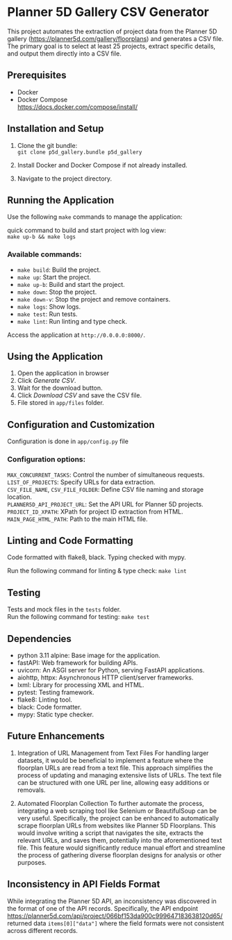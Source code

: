 # Planner 5D Gallery CSV Generator

This project automates the extraction of project data from the Planner 5D gallery (https://planner5d.com/gallery/floorplans) and generates a CSV file. 
The primary goal is to select at least 25 projects, extract specific details, and output them directly into a CSV file.

## Prerequisites

- Docker
- Docker Compose  
https://docs.docker.com/compose/install/

## Installation and Setup

1. Clone the git bundle:  
`git clone p5d_gallery.bundle p5d_gallery`
  
2. Install Docker and Docker Compose if not already installed.
3. Navigate to the project directory.

## Running the Application

Use the following `make` commands to manage the application:

quick command to build and start project with log view:  
`make up-b && make logs`

### Available commands:  
- `make build`: Build the project.
- `make up`: Start the project.
- `make up-b`: Build and start the project.
- `make down`: Stop the project.
- `make down-v`: Stop the project and remove containers.
- `make logs`: Show logs.
- `make test`: Run tests.
- `make lint`: Run linting and type check.

Access the application at `http://0.0.0.0:8000/`.

## Using the Application

1. Open the application in browser
2. Click *Generate CSV*.
3. Wait for the download button.
4. Click *Download CSV* and save the CSV file.
5. File stored in `app/files` folder.

## Configuration and Customization
Configuration is done in `app/config.py` file

### Configuration options:
`MAX_CONCURRENT_TASKS`: Control the number of simultaneous requests.  
`LIST_OF_PROJECTS`: Specify URLs for data extraction.  
`CSV_FILE_NAME`, `CSV_FILE_FOLDER`: Define CSV file naming and storage location.  
`PLANNER5D_API_PROJECT_URL`: Set the API URL for Planner 5D projects.  
`PROJECT_ID_XPATH`: XPath for project ID extraction from HTML.  
`MAIN_PAGE_HTML_PATH`: Path to the main HTML file.  

## Linting and Code Formatting

Code formatted with flake8, black.
Typing checked with mypy.

Run the following command for linting & type check: `make lint`

## Testing

Tests and mock files in the `tests` folder.  
Run the following command for testing: `make test`

## Dependencies
- python 3.11 alpine: Base image for the application.   
- fastAPI: Web framework for building APIs.  
- uvicorn: An ASGI server for Python, serving FastAPI applications.  
- aiohttp, httpx: Asynchronous HTTP client/server frameworks.  
- lxml: Library for processing XML and HTML.  
- pytest: Testing framework.  
- flake8: Linting tool.  
- black: Code formatter.  
- mypy: Static type checker.  

## Future Enhancements
1. Integration of URL Management from Text Files
For handling larger datasets, it would be beneficial to implement a feature where the floorplan URLs are read from a text file. 
This approach simplifies the process of updating and managing extensive lists of URLs. 
The text file can be structured with one URL per line, allowing easy additions or removals.

2. Automated Floorplan Collection
To further automate the process, integrating a web scraping tool like Selenium or BeautifulSoup can be very useful. 
Specifically, the project can be enhanced to automatically scrape floorplan URLs from websites like Planner 5D Floorplans. 
This would involve writing a script that navigates the site, extracts the relevant URLs, and saves them, potentially into the aforementioned text file. 
This feature would significantly reduce manual effort and streamline the process of gathering diverse floorplan designs for analysis or other purposes.

## Inconsistency in API Fields Format
While integrating the Planner 5D API, an inconsistency was discovered in the format of one of the API records. 
Specifically, the API endpoint https://planner5d.com/api/project/066bf153da900c999647183638120d65/ returned data `items[0]["data"]` where the field formats were not consistent across different records.